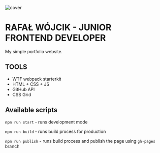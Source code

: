 ![cover](https://rafal-wojcik.github.io/og-wtf.png)

# RAFAŁ WÓJCIK - JUNIOR FRONTEND DEVELOPER

My simple portfolio website.

## TOOLS

- WTF webpack starterkit
- HTML + CSS + JS
- GitHub API
- CSS Grid

## Available scripts

`npm run start` - runs development mode

`npm run build` - runs build process for production

`npm run publish` - runs build process and publish the page using `gh-pages` branch

